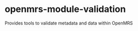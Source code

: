 openmrs-module-validation
=========================

Provides tools to validate metadata and data within OpenMRS